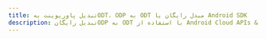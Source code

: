 ---title: تبدیل پاورپوینت بهODT، ODP به ODT مبدل رایگان یا Android SDKdescription: تبدیل رایگانODP به ODT با استفاده از Android Cloud APIs & SDK. همچنین اسناد Microsoft PowerPoint را در Cloud ایجاد، ویرایش و رندر کنید.---